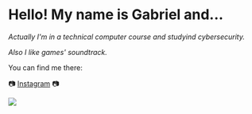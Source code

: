 # **Hello! My name is Gabriel and...**

*Actually I'm in a technical computer course and studyind cybersecurity.*

*Also I like games' soundtrack.*

You can find me there:

:camera: [Instagram](https://instagram.com/gabri_el_333?utm_source=qr&igshid=NGExMmI2YTkyZg%3D%3D) :camera:

![](https://i.pinimg.com/originals/0d/10/d2/0d10d2fe48a7956a4fdc9f7251132236.gif)



<!---
WSgabri3l/WSgabri3l is a ✨ special ✨ repository because its `README.md` (this file) appears on your GitHub profile.
You can click the Preview link to take a look at your changes.
--->
